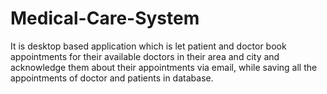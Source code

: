 # Medical-Care-System
It is desktop based application which is let patient and doctor book appointments for their available doctors in their area and city and acknowledge them about their appointments via email, while saving all the appointments of doctor and patients in database.

